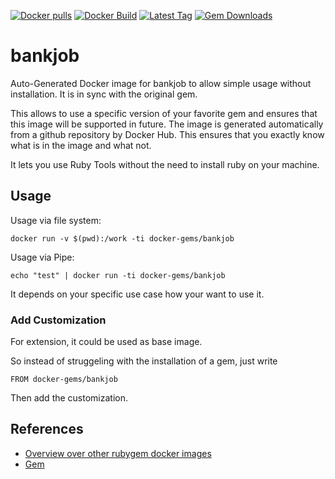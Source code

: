 [![Docker pulls](https://img.shields.io/docker/pulls/rubygem/bankjob.svg)](https://hub.docker.com/r/rubygem/bankjob/)
[![Docker Build](https://img.shields.io/docker/automated/rubygem/bankjob.svg)](https://hub.docker.com/r/rubygem/bankjob/)
[![Latest Tag](https://img.shields.io/github/tag/docker-rubygem/bankjob.svg)](https://hub.docker.com/r/rubygem/bankjob/)
[![Gem Downloads](https://img.shields.io/gem/dt/bankjob.svg)](https://rubygems.org/gems/bankjob/)
# bankjob

Auto-Generated Docker image for bankjob to allow simple usage without installation.
It is in sync with the original gem.

This allows to use a specific version of your favorite gem and ensures that this image will be supported in future.
The image is generated automatically from a github repository by Docker Hub.
This ensures that you exactly know what is in the image and what not.

It lets you use Ruby Tools without the need to install ruby on your machine.

## Usage

Usage via file system:

`docker run -v $(pwd):/work -ti docker-gems/bankjob`

Usage via Pipe:

`echo "test" | docker run -ti docker-gems/bankjob`

It depends on your specific use case how your want to use it.

### Add Customization

For extension, it could be used as base image.

So instead of struggeling with the installation of a gem, just write

`FROM docker-gems/bankjob`

Then add the customization.

## References

 - [Overview over other rubygem docker images](https://github.com/thinkbot/docker-rubygem)
 - [Gem](https://rubygems.org/gems/bankjob/)
